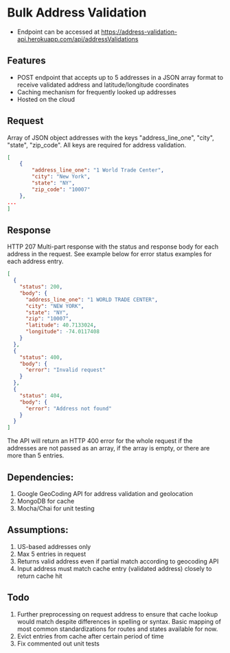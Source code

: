 # Bulk Address Validation

- Endpoint can be accessed at https://address-validation-api.herokuapp.com/api/addressValidations

## Features

- POST endpoint that accepts up to 5 addresses in a JSON array format to receive validated address and latitude/longitude coordinates
- Caching mechanism for frequently looked up addresses
- Hosted on the cloud

## Request

Array of JSON object addresses with the keys "address_line_one", "city", "state", "zip_code". All keys are required for address validation.

```json
[
    {
        "address_line_one": "1 World Trade Center",
        "city": "New York",
        "state": "NY",
        "zip_code": "10007"
    },
...
]
```

## Response

HTTP 207 Multi-part response with the status and response body for each address in the request. See example below for error status examples for each address entry.

```json
[
  {
    "status": 200,
    "body": {
      "address_line_one": "1 WORLD TRADE CENTER",
      "city": "NEW YORK",
      "state": "NY",
      "zip": "10007",
      "latitude": 40.7133024,
      "longitude": -74.0117408
    }
  },
  {
    "status": 400,
    "body": {
      "error": "Invalid request"
    }
  },
  {
    "status": 404,
    "body": {
      "error": "Address not found"
    }
  }
]
```

The API will return an HTTP 400 error for the whole request if the addresses are not passed as an array, if the array is empty, or there are more than 5 entries.

## Dependencies:

1. Google GeoCoding API for address validation and geolocation
2. MongoDB for cache
3. Mocha/Chai for unit testing

## Assumptions:

1. US-based addresses only
2. Max 5 entries in request
3. Returns valid address even if partial match according to geocoding API
4. Input address must match cache entry (validated address) closely to return cache hit

## Todo

1. Further preprocessing on request address to ensure that cache lookup would match despite differences in spelling or syntax. Basic mapping of most common standardizations for routes and states available for now.
2. Evict entries from cache after certain period of time
3. Fix commented out unit tests
